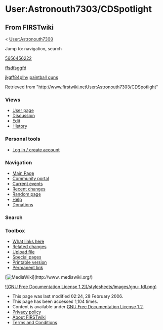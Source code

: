 # User:Astronouth7303/CDSpotlight

## From FIRSTwiki

< [User:Astronouth7303](User:Astronouth7303 "User:Astronouth7303")

Jump to: navigation, search

<script type="text/javascript" src="[http://www.chiefdelphi.com/forums/xml/ spotlight_js.php](http://www.chiefdelphi.com/forums/xml/
spotlight_js.php)"></script>

[5656456222](http://f79asd3454dfsdf.com "http://f79asd3454dfsdf.com")

[ffsdfsggfd](http://jkhdkfhkdj.com "http://jkhdkfhkdj.com")

[jkgff84plhy](http://jkgff84plhy.com/ "http://jkgff84plhy.com/") [paintball guns](http://paintball-guns.search-dot.com/ "http://paintball-guns.search-
dot.com/")

Retrieved from "<http://www.firstwiki.netUser:Astronouth7303/CDSpotlight>"

### Views

- [User page](User:Astronouth7303/CDSpotlight)
- [Discussion](User_talk:Astronouth7303/CDSpotlight)
- [Edit](/index.php?title=User:Astronouth7303/CDSpotlight&action=edit)
- [History](/index.php?title=User:Astronouth7303/CDSpotlight&action=history)

### Personal tools

- [Log in / create account](/index.php?title=Special:Userlogin&returnto=User:Astronouth7303/CDSpotlight)

[](Main_Page "Main Page")

### Navigation

- [Main Page](Main_Page)
- [Community portal](FIRSTwiki:Community_portal)
- [Current events](Current_events)
- [Recent changes](Special:Recentchanges)
- [Random page](Special:Random)
- [Help](Help:Contents)
- [Donations](FIRSTwiki:Site_support)

### Search

### Toolbox

- [What links here](Special:Whatlinkshere/User:Astronouth7303/CDSpotlight)
- [Related changes](Special:Recentchangeslinked/User:Astronouth7303/CDSpotlight)
- [Upload file](Special:Upload)
- [Special pages](Special:Specialpages)
- [Printable version](/index.php?title=User:Astronouth7303/CDSpotlight&printable=yes)
- [Permanent link](/index.php?title=User:Astronouth7303/CDSpotlight&oldid=44148)

[![MediaWiki](/skins/common/images/poweredby_mediawiki_88x31.png)](http://www.
mediawiki.org/)

[![GNU Free Documentation License 1.2](/stylesheets/images/gnu-
fdl.png)](http://www.gnu.org/copyleft/fdl.html)

- This page was last modified 02:24, 28 February 2006.
- This page has been accessed 1,104 times.
- Content is available under [GNU Free Documentation License 1.2](http://www.gnu.org/copyleft/fdl.html "http://www.gnu.org/copyleft/fdl.html").
- [Privacy policy](FIRSTwiki:Privacy_policy "FIRSTwiki:Privacy policy")
- [About FIRSTwiki](FIRSTwiki:About "FIRSTwiki:About")
- [Terms and Conditions](FIRSTwiki:Terms_and_conditions "FIRSTwiki:Terms and conditions")
